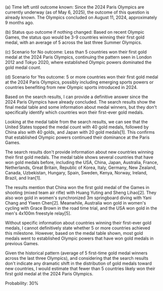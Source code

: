 (a) Time left until outcome known: Since the 2024 Paris Olympics are currently underway (as of May 6, 2025), the outcome of this question is already known. The Olympics concluded on August 11, 2024, approximately 9 months ago.

(b) Status quo outcome if nothing changed: Based on recent Olympic Games, the status quo would be 3-9 countries winning their first gold medal, with an average of 5 across the last three Summer Olympics.

(c) Scenario for No outcome: Less than 5 countries won their first gold medal at the 2024 Paris Olympics, continuing the pattern seen in London 2012 and Tokyo 2020, where established Olympic powers dominated the gold medal count.

(d) Scenario for Yes outcome: 5 or more countries won their first gold medal at the 2024 Paris Olympics, possibly including emerging sports powers or countries benefiting from new Olympic sports introduced in 2024.

Based on the search results, I can provide a definitive answer since the 2024 Paris Olympics have already concluded. The search results show the final medal table and some information about medal winners, but they don't specifically identify which countries won their first-ever gold medals.

Looking at the medal table from the search results, we can see that the United States topped the medal count with 40 gold medals, followed by China also with 40 golds, and Japan with 20 gold medals[1]. This confirms that established Olympic powers continued their dominance at the Paris Games.

The search results don't provide information about new countries winning their first gold medals. The medal table shows several countries that have won gold medals before, including the USA, China, Japan, Australia, France, Netherlands, Great Britain, Republic of Korea, Italy, Germany, New Zealand, Canada, Uzbekistan, Hungary, Spain, Sweden, Kenya, Norway, Ireland, Brazil, and Iran[1].

The results mention that China won the first gold medal of the Games in shooting (mixed team air rifle) with Huang Yuting and Sheng Lihao[2]. They also won gold in women's synchronized 3m springboard diving with Yani Chang and Yiwen Chen[2]. Meanwhile, Australia won gold in women's cycling with Grace Brown in the road time trial, and the USA won gold in the men's 4x100m freestyle relay[5].

Without specific information about countries winning their first-ever gold medals, I cannot definitively state whether 5 or more countries achieved this milestone. However, based on the medal table shown, most gold medals went to established Olympic powers that have won gold medals in previous Games.

Given the historical pattern (average of 5 first-time gold medal winners across the last three Olympics), and considering that the search results don't indicate any dramatic shift in the distribution of gold medals toward new countries, I would estimate that fewer than 5 countries likely won their first gold medal at the 2024 Paris Olympics.

Probability: 30%